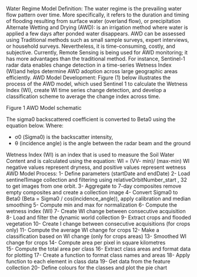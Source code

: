 Water Regime Model
Definition:
The water regime is the prevailing water flow pattern over time. More specifically, it refers to the duration and timing of flooding resulting from surface water (overland flow), or precipitation
Alternate Wetting and Drying (AWD):
is an irrigation method where water is applied a few days after ponded water disappears.
AWD can be assessed using Traditional methods such as small sample surveys, expert interviews, or household surveys. Nevertheless, it is time-consuming, costly, and subjective.
Currently, Remote Sensing is being used for AWD monitoring; it has more advantages than the traditional method. For instance, Sentinel-1 radar data enables change detection in a time-series Wetness Index (WI)and helps determine AWD adoption across large geographic areas efficiently.
AWD Model Development:
Figure (1) below illustrates the process of the AWD model, which used Sentinel 1 to calculate the Wetness Index (WI), create WI time series change detection, and develop a classification scheme to average the change index across time.
 
Figure 1 AWD Model schematic 

The sigma0 backscattered coefficient is converted to Beta0 using the equation below. Where:
-	σ0 (Sigma0) is the backscatter intensity,
-	θ (incidence angle) is the angle between the radar beam and the ground
 
Wetness Index (WI) is an index that is used to measure the Soil Water Content and is calculated using the equation:
WI = (VV- min)/ (max-min)
WI negative values represent dryness, and positive values represent wetness 
AWD Model Process:
1-	Define parameters (startDate and endDate)
2-	Load sentinel1image collection and filtering using relativeOrbitNumber_start , 32 to get images from one orbit.
3-	Aggregate to 7-day composites remove empty composites and create a collection image 
4-	Convert Sigma0 to Beta0 (Beta = Sigma0 / cos(incidence_angle)), apply calibration and median smoothing
5-	Compute min and max for normalization
6-	Compute the wetness index (WI)
7-	Create WI change between consecutive acquisition
8-	Load and filter the dynamic world collection
9-	Extract crops and flooded vegetation 
10-	Create I change between consecutive acquisitions (for crops only)
11-	Compute the average WI change for crops
12-	Make a classification based on WI change (only for crops areas)
13-	Smoothed WI change for crops
14-	Compute area per pixel in square kilometres  
15-	Compute the total area per class
16-	Extract class areas and format data for plotting
17-	Create a function to format class names and areas 
18-	 Apply function to each element in class data 
19-	Get data from the feature collection 
20-	Define colours for the classes and plot the pie chart  





